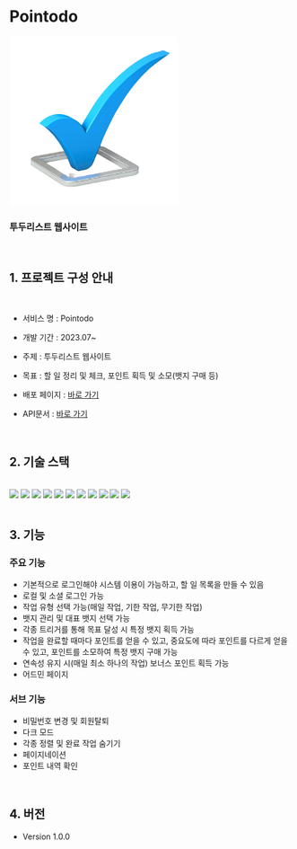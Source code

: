 # Pointodo

<img src="https://raw.githubusercontent.com/KubrickCode/Pointodo-FE/main/public/logo.png" width="300px" />

### **투두리스트 웹사이트**

<br />

## 1. 프로젝트 구성 안내

<br />

- 서비스 명 : Pointodo

- 개발 기간 : 2023.07~

- 주제 : 투두리스트 웹사이트

- 목표 : 할 일 정리 및 체크, 포인트 획득 및 소모(뱃지 구매 등)

- 배포 페이지 : [바로 가기](https://pointodo.duckdns.org)

- API문서 : [바로 가기](https://pointodo.duckdns.org/api/docs)

<br />

## 2. 기술 스택

<br />

<div>
<img src="https://img.shields.io/badge/NestJs-E0234E?style=flat-square&logo=NestJs&logoColor=white"/>
<img src="https://img.shields.io/badge/TypeScript-3178C6?style=flat-square&logo=TypeScript&logoColor=white"/>
<img src="https://img.shields.io/badge/PostgreSQL-4169E1?style=flat-square&logo=PostgreSQL&logoColor=white"/>
<img src="https://img.shields.io/badge/Prisma-2D3748?style=flat-square&logo=Prisma&logoColor=white"/>
<img src="https://img.shields.io/badge/Redis-DC382D?style=flat-square&logo=Redis&logoColor=white"/>
<img src="https://img.shields.io/badge/JWT-41454A?style=flat-square&logo=JSON%20web%20tokens&logoColor=white"/>
<img src="https://img.shields.io/badge/Passport-34E27A?style=flat-square&logo=Passport&logoColor=white"/>
<img src="https://img.shields.io/badge/Docker-2496ED?style=flat-square&logo=Docker&logoColor=white"/>
<img src="https://img.shields.io/badge/GitHubActions-2088FF?style=flat-square&logo=GitHubActions&logoColor=white"/>
<img src="https://img.shields.io/badge/Jest-C21325?style=flat-square&logo=Jest&logoColor=white"/>
<img src="https://img.shields.io/badge/Swagger-85EA2D?style=flat-square&logo=Swagger&logoColor=white"/>
</div>

<br />

## 3. 기능

### **주요 기능**

- 기본적으로 로그인해야 시스템 이용이 가능하고, 할 일 목록을 만들 수 있음
- 로컬 및 소셜 로그인 가능
- 작업 유형 선택 가능(매일 작업, 기한 작업, 무기한 작업)
- 뱃지 관리 및 대표 뱃지 선택 가능
- 각종 트리거를 통해 목표 달성 시 특정 뱃지 획득 가능
- 작업을 완료할 때마다 포인트를 얻을 수 있고, 중요도에 따라 포인트를 다르게 얻을 수 있고, 포인트를 소모하여 특정 뱃지 구매 가능
- 연속성 유지 시(매일 최소 하나의 작업) 보너스 포인트 획득 가능
- 어드민 페이지

### **서브 기능**

- 비밀번호 변경 및 회원탈퇴
- 다크 모드
- 각종 정렬 및 완료 작업 숨기기
- 페이지네이션
- 포인트 내역 확인

<br />

## 4. 버전

- Version 1.0.0
